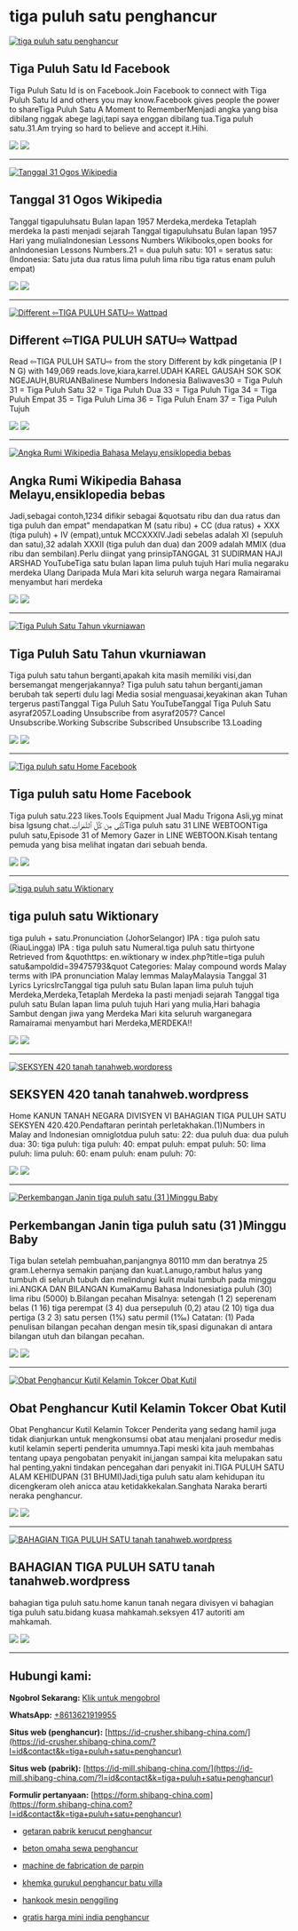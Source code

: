 # tiga puluh satu penghancur

<a href="https://swt.shibang-china.com/?l=id&img&k=tiga+puluh+satu+penghancur" target="_blank">![tiga puluh satu penghancur](http://static.shibang-china.com/all-800x300/996.jpg)</a>

## Tiga Puluh Satu Id Facebook
Tiga Puluh Satu Id is on Facebook.Join Facebook to connect with Tiga Puluh Satu Id and others you may know.Facebook gives people the power to shareTiga Puluh Satu A Moment to RememberMenjadi angka yang bisa dibilang nggak abege lagi,tapi saya enggan dibilang tua.Tiga puluh satu.31.Am trying so hard to believe and accept it.Hihi.


<a href="https://whatsapp.shibangsoft.com/WhatsApp.php" target="_blank" title="WhatsApp">![](http://static.shibang-china.com/icon/whatsapp.png)</a> <a href="https://swt.shibang-china.com/?l=id&icon&k=tiga+puluh+satu+penghancur" target="_blank">![](http://static.shibang-china.com/icon/chat-id.png)</a>

---

<a href="https://swt.shibang-china.com/?l=id&img&k=tiga+puluh+satu+penghancur" target="_blank">![Tanggal 31 Ogos Wikipedia](http://static.shibang-china.com/all-800x300/814.jpg)</a>

## Tanggal 31 Ogos Wikipedia
Tanggal tigapuluhsatu Bulan lapan 1957 Merdeka,merdeka Tetaplah merdeka Ia pasti menjadi sejarah Tanggal tigapuluhsatu Bulan lapan 1957 Hari yang muliaIndonesian Lessons Numbers Wikibooks,open books for anIndonesian Lessons Numbers.21 = dua puluh satu: 101 = seratus satu: (Indonesia: Satu juta dua ratus lima puluh lima ribu tiga ratus enam puluh empat)


<a href="https://whatsapp.shibangsoft.com/WhatsApp.php" target="_blank" title="WhatsApp">![](http://static.shibang-china.com/icon/whatsapp.png)</a> <a href="https://swt.shibang-china.com/?l=id&icon&k=tiga+puluh+satu+penghancur" target="_blank">![](http://static.shibang-china.com/icon/chat-id.png)</a>

---

<a href="https://swt.shibang-china.com/?l=id&img&k=tiga+puluh+satu+penghancur" target="_blank">![Different ⇦TIGA PULUH SATU⇨ Wattpad](http://static.shibang-china.com/all-800x300/471.jpg)</a>

## Different ⇦TIGA PULUH SATU⇨ Wattpad
Read ⇦TIGA PULUH SATU⇨ from the story Different by kdk pingetania (P I N G) with 149,069 reads.love,kiara,karrel.UDAH KAREL GAUSAH SOK SOK NGEJAUH,BURUANBalinese Numbers Indonesia Baliwaves30 = Tiga Puluh 31 = Tiga Puluh Satu 32 = Tiga Puluh Dua 33 = Tiga Puluh Tiga 34 = Tiga Puluh Empat 35 = Tiga Puluh Lima 36 = Tiga Puluh Enam 37 = Tiga Puluh Tujuh


<a href="https://whatsapp.shibangsoft.com/WhatsApp.php" target="_blank" title="WhatsApp">![](http://static.shibang-china.com/icon/whatsapp.png)</a> <a href="https://swt.shibang-china.com/?l=id&icon&k=tiga+puluh+satu+penghancur" target="_blank">![](http://static.shibang-china.com/icon/chat-id.png)</a>

---

<a href="https://swt.shibang-china.com/?l=id&img&k=tiga+puluh+satu+penghancur" target="_blank">![Angka Rumi Wikipedia Bahasa Melayu,ensiklopedia bebas](http://static.shibang-china.com/all-800x300/130.jpg)</a>

## Angka Rumi Wikipedia Bahasa Melayu,ensiklopedia bebas
Jadi,sebagai contoh,1234 difikir sebagai &quotsatu ribu dan dua ratus dan tiga puluh dan empat" mendapatkan M (satu ribu) + CC (dua ratus) + XXX (tiga puluh) + IV (empat),untuk MCCXXXIV.Jadi sebelas adalah XI (sepuluh dan satu),32 adalah XXXII (tiga puluh dan dua) dan 2009 adalah MMIX (dua ribu dan sembilan).Perlu diingat yang prinsipTANGGAL 31 SUDIRMAN HAJI ARSHAD YouTubeTiga satu bulan lapan lima puluh tujuh Hari mulia negaraku merdeka Ulang Daripada Mula Mari kita seluruh warga negara Ramairamai menyambut hari merdeka


<a href="https://whatsapp.shibangsoft.com/WhatsApp.php" target="_blank" title="WhatsApp">![](http://static.shibang-china.com/icon/whatsapp.png)</a> <a href="https://swt.shibang-china.com/?l=id&icon&k=tiga+puluh+satu+penghancur" target="_blank">![](http://static.shibang-china.com/icon/chat-id.png)</a>

---

<a href="https://swt.shibang-china.com/?l=id&img&k=tiga+puluh+satu+penghancur" target="_blank">![Tiga Puluh Satu Tahun vkurniawan](http://static.shibang-china.com/all-800x300/1163.jpg)</a>

## Tiga Puluh Satu Tahun vkurniawan
Tiga puluh satu tahun berganti,apakah kita masih memiliki visi,dan bersemangat mengerjakannya? Tiga puluh satu tahun berganti,jaman berubah tak seperti dulu lagi Media sosial menguasai,keyakinan akan Tuhan tergerus pastiTanggal Tiga Puluh Satu YouTubeTanggal Tiga Puluh Satu asyraf2057.Loading Unsubscribe from asyraf2057? Cancel Unsubscribe.Working Subscribe Subscribed Unsubscribe 13.Loading


<a href="https://whatsapp.shibangsoft.com/WhatsApp.php" target="_blank" title="WhatsApp">![](http://static.shibang-china.com/icon/whatsapp.png)</a> <a href="https://swt.shibang-china.com/?l=id&icon&k=tiga+puluh+satu+penghancur" target="_blank">![](http://static.shibang-china.com/icon/chat-id.png)</a>

---

<a href="https://swt.shibang-china.com/?l=id&img&k=tiga+puluh+satu+penghancur" target="_blank">![Tiga puluh satu Home Facebook](http://static.shibang-china.com/all-800x300/655.jpg)</a>

## Tiga puluh satu Home Facebook
Tiga puluh satu.223 likes.Tools Equipment Jual Madu Trigona Asli,yg minat bisa lgsung chat.كُلِى مِن كُلِّ ٱلثَّمَرَٲتِTiga puluh satu 31 LINE WEBTOONTiga puluh satu,Episode 31 of Memory Gazer in LINE WEBTOON.Kisah tentang pemuda yang bisa melihat ingatan dari sebuah benda.


<a href="https://whatsapp.shibangsoft.com/WhatsApp.php" target="_blank" title="WhatsApp">![](http://static.shibang-china.com/icon/whatsapp.png)</a> <a href="https://swt.shibang-china.com/?l=id&icon&k=tiga+puluh+satu+penghancur" target="_blank">![](http://static.shibang-china.com/icon/chat-id.png)</a>

---

<a href="https://swt.shibang-china.com/?l=id&img&k=tiga+puluh+satu+penghancur" target="_blank">![tiga puluh satu Wiktionary](http://static.shibang-china.com/all-800x300/313.jpg)</a>

## tiga puluh satu Wiktionary
tiga puluh +‎ satu.Pronunciation (JohorSelangor) IPA : tiɡə puloh satu (RiauLingga) IPA : tiɡa pulʊh satu Numeral.tiga puluh satu thirtyone Retrieved from &quothttps: en.wiktionary w index.php?title=tiga puluh satu&ampoldid=39475793&quot Categories: Malay compound words Malay terms with IPA pronunciation Malay lemmas MalayMalaysia Tanggal 31 Lyrics LyricslrcTanggal tiga puluh satu Bulan lapan lima puluh tujuh Merdeka,Merdeka,Tetaplah Merdeka Ia pasti menjadi sejarah Tanggal tiga puluh satu Bulan lapan lima puluh tujuh Hari yang mulia,Hari bahagia Sambut dengan jiwa yang Merdeka Mari kita seluruh warganegara Ramairamai menyambut hari Merdeka,MERDEKA!!


<a href="https://whatsapp.shibangsoft.com/WhatsApp.php" target="_blank" title="WhatsApp">![](http://static.shibang-china.com/icon/whatsapp.png)</a> <a href="https://swt.shibang-china.com/?l=id&icon&k=tiga+puluh+satu+penghancur" target="_blank">![](http://static.shibang-china.com/icon/chat-id.png)</a>

---

<a href="https://swt.shibang-china.com/?l=id&img&k=tiga+puluh+satu+penghancur" target="_blank">![SEKSYEN 420 tanah tanahweb.wordpress](http://static.shibang-china.com/all-800x300/1002.jpg)</a>

## SEKSYEN 420 tanah tanahweb.wordpress
Home KANUN TANAH NEGARA DIVISYEN VI BAHAGIAN TIGA PULUH SATU SEKSYEN 420.420.Pendaftaran perintah perletakhakan.(1)Numbers in Malay and Indonesian omniglotdua puluh satu: 22: dua puluh dua: dua puluh dua: 30: tiga puluh: tiga puluh: 40: empat puluh: empat puluh: 50: lima puluh: lima puluh: 60: enam puluh: enam puluh: 70:


<a href="https://whatsapp.shibangsoft.com/WhatsApp.php" target="_blank" title="WhatsApp">![](http://static.shibang-china.com/icon/whatsapp.png)</a> <a href="https://swt.shibang-china.com/?l=id&icon&k=tiga+puluh+satu+penghancur" target="_blank">![](http://static.shibang-china.com/icon/chat-id.png)</a>

---

<a href="https://swt.shibang-china.com/?l=id&img&k=tiga+puluh+satu+penghancur" target="_blank">![Perkembangan Janin tiga puluh satu (31 )Minggu Baby](http://static.shibang-china.com/all-800x300/1374.jpg)</a>

## Perkembangan Janin tiga puluh satu (31 )Minggu Baby
Tiga bulan setelah pembuahan,panjangnya 80110 mm dan beratnya 25 gram.Lehernya semakin panjang dan kuat.Lanugo,rambut halus yang tumbuh di seluruh tubuh dan melindungi kulit mulai tumbuh pada minggu ini.ANGKA DAN BILANGAN KumaKamu Bahasa Indonesiatiga puluh (30) lima ribu (5000) b.Bilangan pecahan Misalnya: setengah (1 2) seperenam belas (1 16) tiga perempat (3 4) dua persepuluh (0,2) atau (2 10) tiga dua pertiga (3 2 3) satu persen (1%) satu permil (1‰) Catatan: (1) Pada penulisan bilangan pecahan dengan mesin tik,spasi digunakan di antara bilangan utuh dan bilangan pecahan.


<a href="https://whatsapp.shibangsoft.com/WhatsApp.php" target="_blank" title="WhatsApp">![](http://static.shibang-china.com/icon/whatsapp.png)</a> <a href="https://swt.shibang-china.com/?l=id&icon&k=tiga+puluh+satu+penghancur" target="_blank">![](http://static.shibang-china.com/icon/chat-id.png)</a>

---

<a href="https://swt.shibang-china.com/?l=id&img&k=tiga+puluh+satu+penghancur" target="_blank">![Obat Penghancur Kutil Kelamin Tokcer Obat Kutil](http://static.shibang-china.com/all-800x300/1213.jpg)</a>

## Obat Penghancur Kutil Kelamin Tokcer Obat Kutil
Obat Penghancur Kutil Kelamin Tokcer Penderita yang sedang hamil juga tidak dianjurkan untuk mengkonsumsi obat atau menjalani prosedur medis kutil kelamin seperti penderita umumnya.Tapi meski kita jauh membahas tentang upaya pengobatan penyakit ini,jangan sampai kita melupakan satu hal penting,yakni tindakan pencegahan dari penyakit ini.TIGA PULUH SATU ALAM KEHIDUPAN (31 BHUMI)Jadi,tiga puluh satu alam kehidupan itu dicengkeram oleh anicca atau ketidakkekalan.Sanghata Naraka berarti neraka penghancur.


<a href="https://whatsapp.shibangsoft.com/WhatsApp.php" target="_blank" title="WhatsApp">![](http://static.shibang-china.com/icon/whatsapp.png)</a> <a href="https://swt.shibang-china.com/?l=id&icon&k=tiga+puluh+satu+penghancur" target="_blank">![](http://static.shibang-china.com/icon/chat-id.png)</a>

---

<a href="https://swt.shibang-china.com/?l=id&img&k=tiga+puluh+satu+penghancur" target="_blank">![BAHAGIAN TIGA PULUH SATU tanah tanahweb.wordpress](http://static.shibang-china.com/all-800x300/1051.jpg)</a>

## BAHAGIAN TIGA PULUH SATU tanah tanahweb.wordpress
bahagian tiga puluh satu.home kanun tanah negara divisyen vi bahagian tiga puluh satu.bidang kuasa mahkamah.seksyen 417 autoriti am mahkamah.

<a href="https://whatsapp.shibangsoft.com/WhatsApp.php" target="_blank" title="WhatsApp">![](http://static.shibang-china.com/icon/whatsapp.png)</a> <a href="https://swt.shibang-china.com/?l=id&icon&k=tiga+puluh+satu+penghancur" target="_blank">![](http://static.shibang-china.com/icon/chat-id.png)</a>

---
## Hubungi kami:

**Ngobrol Sekarang:** [Klik untuk mengobrol](https://swt.shibang-china.com?l=id&contact&k=tiga+puluh+satu+penghancur)

**WhatsApp:**  [+8613621919955](https://whatsapp.shibangsoft.com/WhatsApp.php)

**Situs web (penghancur):** [https://id-crusher.shibang-china.com/](https://id-crusher.shibang-china.com/?l=id&contact&k=tiga+puluh+satu+penghancur)

**Situs web (pabrik):** [https://id-mill.shibang-china.com/](https://id-mill.shibang-china.com/?l=id&contact&k=tiga+puluh+satu+penghancur)

**Formulir pertanyaan:** [https://form.shibang-china.com](https://form.shibang-china.com?l=id&contact&k=tiga+puluh+satu+penghancur)

* [getaran pabrik kerucut penghancur](../40/getaran%20pabrik%20kerucut%20penghancur.md)

* [beton omaha sewa penghancur](../32/beton%20omaha%20sewa%20penghancur.md)

* [machine de fabrication de parpin](../39/machine%20de%20fabrication%20de%20parpin.md)

* [khemka gurukul penghancur batu villa](../39/khemka%20gurukul%20penghancur%20batu%20villa.md)

* [hankook mesin penggiling](../37/hankook%20mesin%20penggiling.md)

* [gratis harga mini india penghancur](../35/gratis%C2%A0harga%20mini%20india%20penghancur.md)